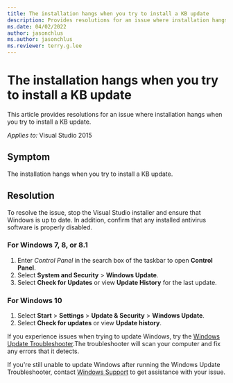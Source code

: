```yaml
---
title: The installation hangs when you try to install a KB update
description: Provides resolutions for an issue where installation hangs when you try to install a KB update.
ms.date: 04/02/2022
author: jasonchlus
ms.author: jasonchlus
ms.reviewer: terry.g.lee
---
```

# The installation hangs when you try to install a KB update

This article provides resolutions for an issue where installation hangs when you try to install a KB update.  

_Applies to:_&nbsp;Visual Studio 2015

## Symptom

The installation hangs when you try to install a KB update.

## Resolution

To resolve the issue, stop the Visual Studio installer and ensure that Windows is up to date. In addition, confirm that any installed antivirus software is properly disabled.

### For Windows 7, 8, or 8.1

1. Enter _Control Panel_ in the search box of the taskbar to open **Control Panel**.
2. Select **System and Security** > **Windows Update**.
3. Select **Check for Updates** or view **Update History** for the last update.

### For Windows 10

1. Select **Start** > **Settings** > **Update & Security** > **Windows Update**.
1. Select **Check for updates** or view **Update history**.

If you experience issues when trying to update Windows, try the [Windows Update Troubleshooter](https://support.microsoft.com/windows/windows-update-troubleshooter-19bc41ca-ad72-ae67-af3c-89ce169755dd#WindowsVersion=Windows_10).The troubleshooter will scan your computer and fix any errors that it detects.

If you're still unable to update Windows after running the Windows Update Troubleshooter, contact [Windows Support](https://support.microsoft.com/contactus/) to get assistance with your issue.
